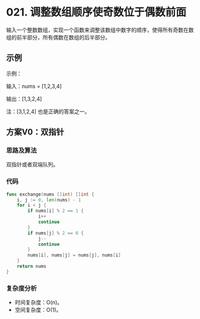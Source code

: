 # 021. 调整数组顺序使奇数位于偶数前面

输入一个整数数组，实现一个函数来调整该数组中数字的顺序，使得所有奇数在数组的前半部分，所有偶数在数组的后半部分。

## 示例

示例：

输入：nums = [1,2,3,4]

输出：[1,3,2,4]

注：[3,1,2,4] 也是正确的答案之一。

## 方案V0：双指针

### 思路及算法

双指针或者双端队列。

### 代码

```go
func exchange(nums []int) []int {
	i, j := 0, len(nums) - 1
	for i < j {
		if nums[i] % 2 == 1 {
			i++
			continue
		}
		if nums[j] % 2 == 0 {
			j--
			continue
		}
		nums[i], nums[j] = nums[j], nums[i]
	}
	return nums
}
```

### 复杂度分析

- 时间复杂度：O(n)。
- 空间复杂度：O(1)。